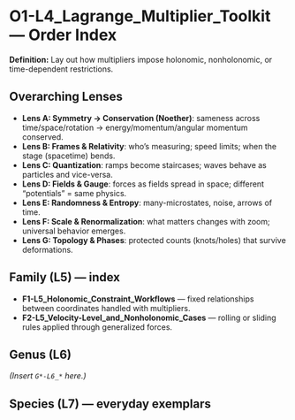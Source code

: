 # O1-L4_Lagrange_Multiplier_Toolkit — Order Index
**Definition:** Lay out how multipliers impose holonomic, nonholonomic, or time-dependent restrictions.

## Overarching Lenses

- **Lens A: Symmetry -> Conservation (Noether)**: sameness across time/space/rotation → energy/momentum/angular momentum conserved.
- **Lens B: Frames & Relativity**: who’s measuring; speed limits; when the stage (spacetime) bends.
- **Lens C: Quantization**: ramps become staircases; waves behave as particles and vice-versa.
- **Lens D: Fields & Gauge**: forces as fields spread in space; different “potentials” = same physics.
- **Lens E: Randomness & Entropy**: many-microstates, noise, arrows of time.
- **Lens F: Scale & Renormalization**: what matters changes with zoom; universal behavior emerges.
- **Lens G: Topology & Phases**: protected counts (knots/holes) that survive deformations.

## Family (L5) — index
- **F1-L5_Holonomic_Constraint_Workflows** — fixed relationships between coordinates handled with multipliers.
- **F2-L5_Velocity-Level_and_Nonholonomic_Cases** — rolling or sliding rules applied through generalized forces.

## Genus (L6)
_(Insert `G*-L6_*` here.)_

## Species (L7) — everyday exemplars
